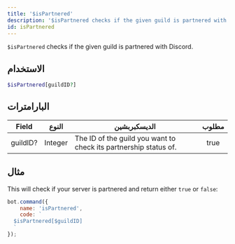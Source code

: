 ```yaml
---
title: '$isPartnered'
description: '$isPartnered checks if the given guild is partnered with Discord.'
id: isPartnered
---
```


`$isPartnered` checks if the given guild is partnered with Discord.

## الاستخدام

```php
$isPartnered[guildID?]
```

## البارامترات

| Field    | النوع   | الديسكبربشين                                                     | مطلوب |
| -------- | ------- | ---------------------------------------------------------------- |:-----:|
| guildID? | Integer | The ID of the guild you want to check its partnership status of. | true  |

## مثال

This will check if your server is partnered and return either `true` or `false`:

```javascript
bot.command({
    name: 'isPartnered',
    code: `
  $isPartnered[$guildID]
  `
});
```
